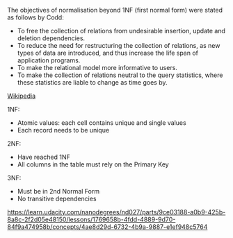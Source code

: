 The objectives of normalisation beyond 1NF (first normal form) were stated as follows by Codd:

- To free the collection of relations from undesirable insertion, update and deletion dependencies.
- To reduce the need for restructuring the collection of relations, as new types of data are introduced, and thus increase the life span of application programs.
- To make the relational model more informative to users.
- To make the collection of relations neutral to the query statistics, where these statistics are liable to change as time goes by.

[Wikipedia](https://en.wikipedia.org/wiki/Database_normalization)


1NF:
- Atomic values: each cell contains unique and single values
- Each record needs to be unique

2NF:
- Have reached 1NF
- All columns in the table must rely on the Primary Key


3NF:
- Must be in 2nd Normal Form
- No transitive dependencies

https://learn.udacity.com/nanodegrees/nd027/parts/9ce03188-a0b9-425b-8a8c-2f2d05e48150/lessons/1769658b-4fdd-4889-9d70-84f9a474958b/concepts/4ae8d29d-6732-4b9a-9887-e1ef948c5764
